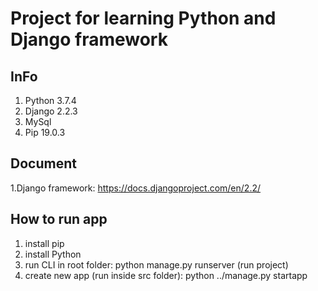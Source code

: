 # Project for learning Python and Django framework

## InFo
1. Python 3.7.4
2. Django 2.2.3
3. MySql 
4. Pip 19.0.3

## Document
1.Django framework: https://docs.djangoproject.com/en/2.2/

## How to run app
1. install pip
2. install Python
3. run CLI in root folder: python manage.py runserver (run project)
4. create new app (run inside src folder): python ../manage.py startapp <module name>